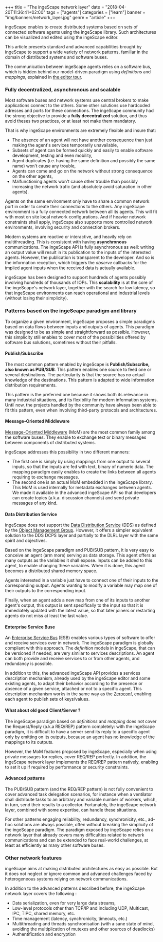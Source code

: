 +++
title = "The ingeScape network layer"
date = "2018-04-20T11:36:41+02:00"
tags = ["agents"]
categories = ["learn"]
banner = "img/banners/network_layer.jpg"
genre = "article"
+++

ingeScape enables to create distributed systems based on sets of connected software agents using the ingeScape library. Such architectures can be visualized and edited using the ingeScape editor.

This article presents standard and advanced capabilities brought by ingeScape to support a wide variety of network patterns, familiar in the domain of distributed systems and software buses.

The communication between ingeScape agents relies on a software bus, which is hidden behind our model-driven paradigm using *definitions* and *mappings*, explained in [the editor tour](/blog/editor_tour/).


### Fully decentralized, asynchronous and scalable

Most software buses and network systems use central brokers to make applications connect to the others. Some other solutions use hardcoded adresses and ports for these connections. The ingeScape community had the strong objective to provide a **fully decentralized** solution, and thus avoid theses two practices, or at least not make them mandatory. 

That is why ingeScape environments are extremely flexible and insure that:

- The absence of an agent will not have another consequence than just making the agent's services temporarily unavailable,
- Subsets of agent can be formed quickly and easily to enable software development, testing and even mobility,
- Agent duplicates (i.e. having the same definition and possibly the same name) won't cause any trouble,
- Agents can come and go on the network without strong consequence on the other agents,
- Malfunctioning agents won't cause other trouble than possibly increasing the network trafic (and absolutely avoid saturation in other agents).

Agents on the same environment only have to share a common network port in order to create their connections to the others. Any ingeScape environment is a fully connected network between all its agents. This will fit with most on site local network configurations. And if heavier network constraints shall apply, ingeScape also supports more controlled network environments, involving security and connection brokers.

Modern systems are reactive or interactive, and heavily rely on multithreading. This is consistent with having **asynchronous** communications. The ingeScape API is fully asynchronous as well: writing an output value will result in its publication to the inputs of the interested agents. However, the publication is transparent to the developer. And so is the information reception, which triggers the *observe* callbacks for the implied agent inputs when the received data is actually available.

ingeScape has been designed to support hundreds of agents possibly involving hundreds of thousands of IOPs. This **scalability** is at the core of the ingeScape's network layer, together with the search for low latency, so that ingeScape environments can reach operational and industrial levels (without losing their simplicity).


### Patterns based on the ingeScape paradigm and library

To organize a given environment, ingeScape proposes a simple paradigms based on data flows between inputs and outputs of agents. This paradigm was designed to be as simple and straightforward as possible. However, this simplicity still enables to cover most of the possibilities offered by software bus solutions, sometimes without their pitfalls.

#### Publish/Subscribe

The most common pattern enabled by ingeScape is **Publish/Subscribe, also known as PUB/SUB**. This pattern enables one source to feed one or several destinations. The particularity is that the source has no actual knowledge of the destinations. This pattern is adapted to wide information distribution requirements.

This pattern is the preferred one because it shows both its relevance in many industrial situations, and its flexibility for modern information systems. Until now, the projects handled by the community have always been able to fit this pattern, even when involving third-party protocols and architectures.


#### Message-Oriented Middleware

[Message-Oriented Middleware](https://en.wikipedia.org/wiki/Message-oriented_middleware) (MoM) are the most common family among the software buses. They enable to exchange text or binary messages between components of distributed systems.

ingeScape addresses this possibility in two different manners:

- The first one is simply by using mappings from one output to several inputs, so that the inputs are fed with text, binary of numeric data. The mapping paradigm easily enables to create the links between all agents requiring to exchange messages.
- The second one is an actual MoM embedded in the ingeScape library. This MoM is used internally for metadata exchanges between agents. We made it available in the advanced ingeScape API so that developers can create topics (a.k.a. discussion channels) and send private messages of any kind.


#### Data Distribution Service

ingeScape does not support the [Data Distribution Service](https://en.wikipedia.org/wiki/Data_Distribution_Service) (DDS) as defined by the [Object Management Group](https://en.wikipedia.org/wiki/Object_Management_Group). However, it offers a simpler equivalent solution to the DDS DCPS layer and partially to the DLRL layer with the same spirit and objectives.

Based on the ingeScape paradigm and PUB/SUB pattern, it is very easy to conceive an agent (arm more) serving as data storage. This agent offers as many outputs as the variables it shall expose. Inputs can be added to this agent, to enable changing these variables. When it is done, this agent becomes a distributed shared memory space.

Agents interested in a variable just have to connect one of their inputs to the corresponding output. Agents wanting to modify a variable  may map one of their outputs to the corresponding input.

Finally, when an agent adds a new map from one of its inputs to another agent's output, this output is sent specifically to the input so that it is immediately updated with the latest value, so that later joiners or restarting agents do not miss at least the last value.


#### Enterprise Service Buse

An [Enterprise Service Bus](https://en.wikipedia.org/wiki/Enterprise_service_bus) (ESB) enables various types of software to offer and receive services over in network. The ingeScape paradigm is globally compliant with this approach. The *definition* models in ingeScape, that can be versioned if needed, are very similar to services descriptions. An agent can both provide and receive services to or from other agents, and redundancy is possible.

In addition to this, the advanced ingeScape API provides a services description mechanism, already used by the ingeScape editor and some existing agents, to adapt their behavior according to the presence or absence of a given service, attached or not to a specific agent. This description mechanism works in the same way as the [Zeroconf](https://en.wikipedia.org/wiki/Zero-configuration_networking), enabling each agent to publish sets of keys/values.


#### What about old good Client/Server ?

The ingeScape paradigm based on *definitions* and *mapping* does not cover the Request/Reply (a.k.a REQ/REP) pattern completely: with the ingeScape paradigm, it is difficult to have a server send its reply to a specific agent only by emitting on its outputs, because an agent has no knowledge of the mappings to its outputs.

However, the MoM features proposed by ingeScape, especially when using private messages for replies, cover REQ/REP perfectly. In addition, the ingeScape network layer implements the REQ/REP pattern natively, enabling to set it up if required by performance or security constraints.


#### Advanced patterns

The PUB/SUB pattern (and the REQ/REP pattern) is not fully convenient to cover advanced task delegation scenarios, for instance when a ventilator shall distribute tasks to an arbitrary and variable number of workers, which, in turn, send their results to a collector. Fortunately, the ingeScape network layer, combined with some expertise, can handle these situations.

For other patterns engaging reliability, redundancy, synchronicity, etc., ad-hoc solutions are always possible, often without breaking the simplicity of the ingeScape paradigm. The paradigm exposed by ingeScape relies on a network layer that already covers many difficulties related to network communications and can be extended to face real-world challenges, at least as efficiently as many other software buses.


### Other network features

ingeScape aims at making distributed architectures as easy as possible. But it does not neglect or ignore common and advanced challenges faced by heterogeneous systems relying on network communications.

In addition to the advanced patterns described before, the ingeScape network layer covers the following :

- Data serialization, even for very large data streams,
- Low-level protocols other than TCP/IP and including UDP, Multicast, IPC, TIPC, shared memory, etc.
- Time management (latency, synchronicity, timeouts, etc.)
- Multithreading and threads synchronisation (with a sane state of mind, avoiding the multiplication of mutexes and other sources of deadlocks)
- Authentification and encryption

